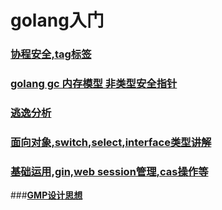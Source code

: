 # golang入门

### [**协程安全,tag标签**](golang.md)
### [**golang gc 内存模型 非类型安全指针**](gc.md)
### [**逃逸分析**](逃逸分析.md)
### [**面向对象,switch,select,interface类型讲解**](interface.md)
### [**基础运用,gin,web session管理,cas操作等**](run.md)

###[**GMP设计思想**](GMP模型与设计思想.md)

